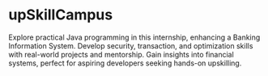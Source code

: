 # upSkillCampus
Explore practical Java programming in this internship, enhancing a Banking Information System. Develop security, transaction, and optimization skills with real-world projects and mentorship. Gain insights into financial systems, perfect for aspiring developers seeking hands-on upskilling.
